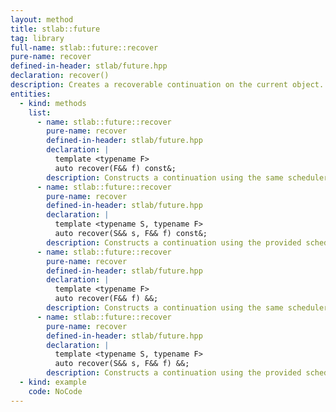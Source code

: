 ```yaml
---
layout: method
title: stlab::future
tag: library
full-name: stlab::future::recover
pure-name: recover
defined-in-header: stlab/future.hpp 
declaration: recover()
description: Creates a recoverable continuation on the current object.
entities:
  - kind: methods
    list:
      - name: stlab::future::recover
        pure-name: recover
        defined-in-header: stlab/future.hpp 
        declaration: |
          template <typename F> 
          auto recover(F&& f) const&;
        description: Constructs a continuation using the same scheduler as this.
      - name: stlab::future::recover
        pure-name: recover
        defined-in-header: stlab/future.hpp 
        declaration: |
          template <typename S, typename F> 
          auto recover(S&& s, F&& f) const&;
        description: Constructs a continuation using the provided scheduler.
      - name: stlab::future::recover
        pure-name: recover
        defined-in-header: stlab/future.hpp 
        declaration: |
          template <typename F>
          auto recover(F&& f) &&;
        description: Constructs a continuation using the same scheduler as this.
      - name: stlab::future::recover
        pure-name: recover
        defined-in-header: stlab/future.hpp 
        declaration: |
          template <typename S, typename F>
          auto recover(S&& s, F&& f) &&;
        description: Constructs a continuation using the provided scheduler.
  - kind: example
    code: NoCode
---
```

